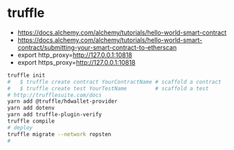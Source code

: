 # truffle

- <https://docs.alchemy.com/alchemy/tutorials/hello-world-smart-contract>
- <https://docs.alchemy.com/alchemy/tutorials/hello-world-smart-contract/submitting-your-smart-contract-to-etherscan>
- export http_proxy=http://127.0.0.1:10818
- export https_proxy=http://127.0.0.1:10818

```bash
truffle init
#   $ truffle create contract YourContractName # scaffold a contract
#   $ truffle create test YourTestName         # scaffold a test
# http://trufflesuite.com/docs
yarn add @truffle/hdwallet-provider
yarn add dotenv
yarn add truffle-plugin-verify
truffle compile
# deploy
truffle migrate --network ropsten
# 

```

